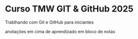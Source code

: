 # Curso TMW GIT & GitHub 2025

Trablhando com Git e GitHub para iniciantes

anotações em cima de aprendizado em bloco de notas